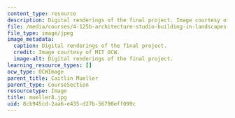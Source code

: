 ```yaml
---
content_type: resource
description: Digital renderings of the final project. Image courtesy of MIT OCW.
file: /media/courses/4-125b-architecture-studio-building-in-landscapes-fall-2005/8cb945cd2aa6e435d27b56790eff099c_mueller8.jpg
file_type: image/jpeg
image_metadata:
  caption: Digital renderings of the final project.
  credit: Image courtesy of MIT OCW.
  image-alt: Digital renderings of the final project.
learning_resource_types: []
ocw_type: OCWImage
parent_title: Caitlin Mueller
parent_type: CourseSection
resourcetype: Image
title: mueller8.jpg
uid: 8cb945cd-2aa6-e435-d27b-56790eff099c
---
```

